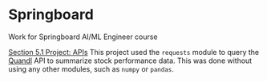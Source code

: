 # Springboard
Work for Springboard AI/ML Engineer course

[Section 5.1 Project: APIs](Section5.1-APIs/api_data_wrangling_mini_project.ipynb)
This project used the `requests` module to query the [Quandl](https://www.quandl.com/) API to summarize stock performance data. This was done without using any other modules, such as `numpy` or `pandas`.

